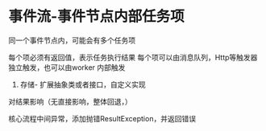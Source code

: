 # 事件流-事件节点内部任务项

同一个事件节点内，可能会有多个任务项

每个项必须有返回值，表示任务执行结果
每个项可以由消息队列，Http等触发器独立触发，也可以由worker 内部触发




1. 存储-  扩展抽象类或者接口，自定义实现



对结果影响（无直接影响，整体回退，）


核心流程中间异常，添加抛错ResultException，并返回错误

